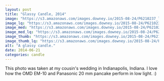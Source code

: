 ```yaml
---
layout: post
title: "Glassy Candle, 2014"
image: "https://s3.amazonaws.com/images.downey.io/2015-08-24/P6210237_large.jpg"
image_lq: "https://s3.amazonaws.com/images.downey.io/2015-08-24/P6210237_large_lq.jpg"
image_med: "https://s3.amazonaws.com/images.downey.io/2015-08-24/P6210237_medium.jpg"
image_med_lq: "https://s3.amazonaws.com/images.downey.io/2015-08-24/P6210237_medium_lq.jpg"
image_thumb: "https://s3.amazonaws.com/images.downey.io/2015-08-24/P6210237_thumb.jpg"
image_thumb_lq: "https://s3.amazonaws.com/images.downey.io/2015-08-24/P6210237_thumb_lq.jpg"
alt: "A glassy candle."
date: 2014-06-21
categories: candle
---
```


This photo was taken at my cousin's wedding in Indianapolis, Indiana.  I love how the OMD EM-10 and Panasonic 20 mm pancake perform in low light. :)

